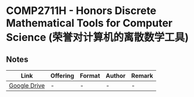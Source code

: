 # COMP2711H - Honors Discrete Mathematical Tools for Computer Science (荣誉对计算机的离散数学工具)

## Notes

| Link | Offering | Format | Author | Remark |
| ---- | -------- | ------ | ------ | ------ |
| [Google Drive](https://drive.google.com/drive/folders/1yzY6OrH7zWmWwGUch6px6PmP4bLEOPfb?usp=sharing) | - | - | - | - |
